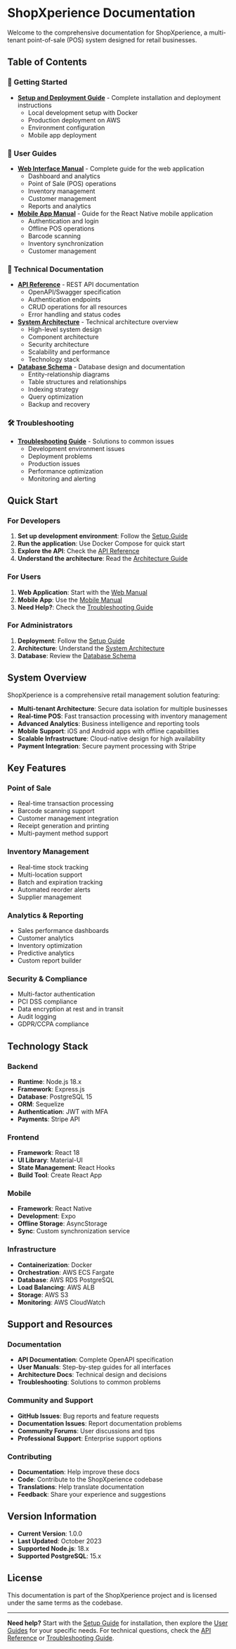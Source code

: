 # ShopXperience Documentation

Welcome to the comprehensive documentation for ShopXperience, a multi-tenant point-of-sale (POS) system designed for retail businesses.

## Table of Contents

### 🚀 Getting Started
- **[Setup and Deployment Guide](setup/README.md)** - Complete installation and deployment instructions
  - Local development setup with Docker
  - Production deployment on AWS
  - Environment configuration
  - Mobile app deployment

### 📱 User Guides
- **[Web Interface Manual](user-guides/web-manual.md)** - Complete guide for the web application
  - Dashboard and analytics
  - Point of Sale (POS) operations
  - Inventory management
  - Customer management
  - Reports and analytics
- **[Mobile App Manual](user-guides/mobile-manual.md)** - Guide for the React Native mobile application
  - Authentication and login
  - Offline POS operations
  - Barcode scanning
  - Inventory synchronization
  - Customer management

### 🔧 Technical Documentation
- **[API Reference](api/README.md)** - REST API documentation
  - OpenAPI/Swagger specification
  - Authentication endpoints
  - CRUD operations for all resources
  - Error handling and status codes
- **[System Architecture](architecture/README.md)** - Technical architecture overview
  - High-level system design
  - Component architecture
  - Security architecture
  - Scalability and performance
  - Technology stack
- **[Database Schema](architecture/database-schema.md)** - Database design and documentation
  - Entity-relationship diagrams
  - Table structures and relationships
  - Indexing strategy
  - Query optimization
  - Backup and recovery

### 🛠️ Troubleshooting
- **[Troubleshooting Guide](troubleshooting/README.md)** - Solutions to common issues
  - Development environment issues
  - Deployment problems
  - Production issues
  - Performance optimization
  - Monitoring and alerting

## Quick Start

### For Developers
1. **Set up development environment**: Follow the [Setup Guide](setup/README.md#local-development-setup)
2. **Run the application**: Use Docker Compose for quick start
3. **Explore the API**: Check the [API Reference](api/README.md)
4. **Understand the architecture**: Read the [Architecture Guide](architecture/README.md)

### For Users
1. **Web Application**: Start with the [Web Manual](user-guides/web-manual.md)
2. **Mobile App**: Use the [Mobile Manual](user-guides/mobile-manual.md)
3. **Need Help?**: Check the [Troubleshooting Guide](troubleshooting/README.md)

### For Administrators
1. **Deployment**: Follow the [Setup Guide](setup/README.md#production-deployment)
2. **Architecture**: Understand the [System Architecture](architecture/README.md)
3. **Database**: Review the [Database Schema](architecture/database-schema.md)

## System Overview

ShopXperience is a comprehensive retail management solution featuring:

- **Multi-tenant Architecture**: Secure data isolation for multiple businesses
- **Real-time POS**: Fast transaction processing with inventory management
- **Advanced Analytics**: Business intelligence and reporting tools
- **Mobile Support**: iOS and Android apps with offline capabilities
- **Scalable Infrastructure**: Cloud-native design for high availability
- **Payment Integration**: Secure payment processing with Stripe

## Key Features

### Point of Sale
- Real-time transaction processing
- Barcode scanning support
- Customer management integration
- Receipt generation and printing
- Multi-payment method support

### Inventory Management
- Real-time stock tracking
- Multi-location support
- Batch and expiration tracking
- Automated reorder alerts
- Supplier management

### Analytics & Reporting
- Sales performance dashboards
- Customer analytics
- Inventory optimization
- Predictive analytics
- Custom report builder

### Security & Compliance
- Multi-factor authentication
- PCI DSS compliance
- Data encryption at rest and in transit
- Audit logging
- GDPR/CCPA compliance

## Technology Stack

### Backend
- **Runtime**: Node.js 18.x
- **Framework**: Express.js
- **Database**: PostgreSQL 15
- **ORM**: Sequelize
- **Authentication**: JWT with MFA
- **Payments**: Stripe API

### Frontend
- **Framework**: React 18
- **UI Library**: Material-UI
- **State Management**: React Hooks
- **Build Tool**: Create React App

### Mobile
- **Framework**: React Native
- **Development**: Expo
- **Offline Storage**: AsyncStorage
- **Sync**: Custom synchronization service

### Infrastructure
- **Containerization**: Docker
- **Orchestration**: AWS ECS Fargate
- **Database**: AWS RDS PostgreSQL
- **Load Balancing**: AWS ALB
- **Storage**: AWS S3
- **Monitoring**: AWS CloudWatch

## Support and Resources

### Documentation
- **API Documentation**: Complete OpenAPI specification
- **User Manuals**: Step-by-step guides for all interfaces
- **Architecture Docs**: Technical design and decisions
- **Troubleshooting**: Solutions to common problems

### Community and Support
- **GitHub Issues**: Bug reports and feature requests
- **Documentation Issues**: Report documentation problems
- **Community Forums**: User discussions and tips
- **Professional Support**: Enterprise support options

### Contributing
- **Documentation**: Help improve these docs
- **Code**: Contribute to the ShopXperience codebase
- **Translations**: Help translate documentation
- **Feedback**: Share your experience and suggestions

## Version Information

- **Current Version**: 1.0.0
- **Last Updated**: October 2023
- **Supported Node.js**: 18.x
- **Supported PostgreSQL**: 15.x

## License

This documentation is part of the ShopXperience project and is licensed under the same terms as the codebase.

---

**Need help?** Start with the [Setup Guide](setup/README.md) for installation, then explore the [User Guides](user-guides/) for your specific needs. For technical questions, check the [API Reference](api/README.md) or [Troubleshooting Guide](troubleshooting/README.md).